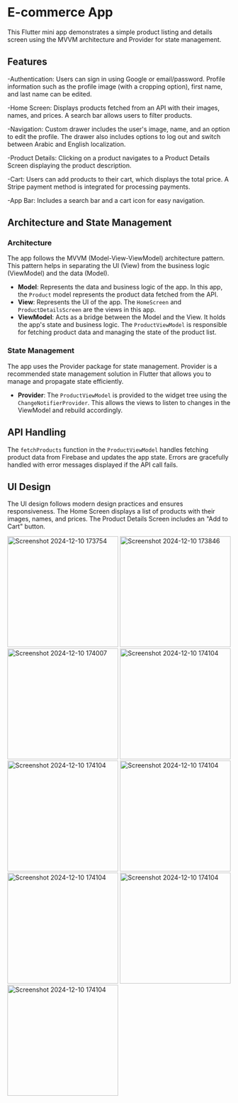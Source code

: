 # E-commerce App

This Flutter mini app demonstrates a simple product listing and details screen using the MVVM architecture and Provider for state management.

## Features

-Authentication: Users can sign in using Google or email/password. Profile information such as the profile image (with a cropping option), first name, and last name can be edited.

-Home Screen: Displays products fetched from an API with their images, names, and prices. A search bar allows users to filter products.

-Navigation: Custom drawer includes the user's image, name, and an option to edit the profile. The drawer also includes options to log out and switch between Arabic and English localization.

-Product Details: Clicking on a product navigates to a Product Details Screen displaying the product description.

-Cart: Users can add products to their cart, which displays the total price. A Stripe payment method is integrated for processing payments.

-App Bar: Includes a search bar and a cart icon for easy navigation.

## Architecture and State Management

### Architecture

The app follows the MVVM (Model-View-ViewModel) architecture pattern. This pattern helps in separating the UI (View) from the business logic (ViewModel) and the data (Model). 

- **Model**: Represents the data and business logic of the app. In this app, the `Product` model represents the product data fetched from the API.
- **View**: Represents the UI of the app. The `HomeScreen` and `ProductDetailsScreen` are the views in this app.
- **ViewModel**: Acts as a bridge between the Model and the View. It holds the app's state and business logic. The `ProductViewModel` is responsible for fetching product data and managing the state of the product list.

### State Management

The app uses the Provider package for state management. Provider is a recommended state management solution in Flutter that allows you to manage and propagate state efficiently.

- **Provider**: The `ProductViewModel` is provided to the widget tree using the `ChangeNotifierProvider`. This allows the views to listen to changes in the ViewModel and rebuild accordingly.

## API Handling

The `fetchProducts` function in the `ProductViewModel` handles fetching product data from Firebase and updates the app state. Errors are gracefully handled with error messages displayed if the API call fails.

## UI Design

The UI design follows modern design practices and ensures responsiveness. The Home Screen displays a list of products with their images, names, and prices. The Product Details Screen includes an "Add to Cart" button.

<img width="250" alt="Screenshot 2024-12-10 173754" src="https://github.com/user-attachments/assets/48070ff4-18f3-46b0-a26f-16786e24165a">
<img width="250" alt="Screenshot 2024-12-10 173846" src="https://github.com/user-attachments/assets/a2bc83ca-72c3-467e-8c93-4dc6c074fee8">
<img width="250" alt="Screenshot 2024-12-10 174007" src="https://github.com/user-attachments/assets/a12cb75c-55db-475d-8ae7-46442c022178">
<img width="250" alt="Screenshot 2024-12-10 174104" src="https://github.com/user-attachments/assets/0fd2b0d1-ea01-4c5d-811e-b2caf069a5a8">
<img width="250" alt="Screenshot 2024-12-10 174104" src="https://github.com/user-attachments/assets/b334c617-b11a-49e9-8d40-a2ddf152de95">
<img width="250" alt="Screenshot 2024-12-10 174104" src="https://github.com/user-attachments/assets/69f014da-5067-427e-b96a-6305e56b239d">
<img width="250" alt="Screenshot 2024-12-10 174104" src="https://github.com/user-attachments/assets/6137a19d-881e-4c81-8667-0b6642177c4c">
<img width="250" alt="Screenshot 2024-12-10 174104" src="https://github.com/user-attachments/assets/829d3212-a339-4815-aaf7-42ff0759a6b5">
<img width="250" alt="Screenshot 2024-12-10 174104" src="https://github.com/user-attachments/assets/179dcfb9-50b2-4c62-8b07-0f1d23463948">
